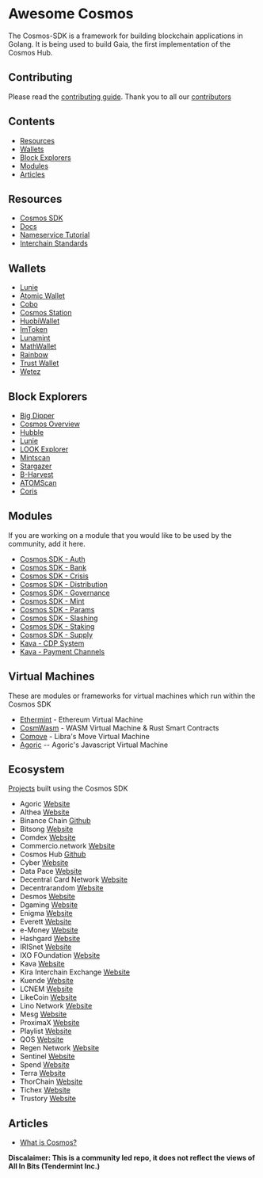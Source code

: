# Awesome Cosmos

The Cosmos-SDK is a framework for building blockchain applications in Golang. It is being used to build Gaia, the first implementation of the Cosmos Hub.

## Contributing

Please read the [contributing guide](./contributing.md). Thank you to all our [contributors](https://github.com/cosmos/awesome/graphs/contributors)

## Contents

- [Resources](#resources)
- [Wallets](#wallets)
- [Block Explorers](#block-explorers)
- [Modules](#modules)
- [Articles](#articles)

## Resources

- [Cosmos SDK](https://github.com/cosmos/cosmos-sdk/)
- [Docs](https://cosmos.network/docs/)
- [Nameservice Tutorial](https://cosmos.network/docs/tutorial/)
- [Interchain Standards](https://github.com/cosmos/ics/)

## Wallets

- [Lunie](https://lunie.io/)
- [Atomic Wallet](https://atomicwallet.io/)
- [Cobo](https://cobo.com/)
- [Cosmos Station](https://www.cosmostation.io/)
- [HuobiWallet](https://www.huobiwallet.com/)
- [ImToken](https://token.im/)
- [Lunamint](https://lunamint.com/)
- [MathWallet](https://www.mathwallet.org/en/)
- [Rainbow](https://www.rainbow.one/)
- [Trust Wallet](https://trustwallet.com/)
- [Wetez](https://www.wetez.io/homepage)

## Block Explorers

- [Big Dipper](https://bigdipper.forbole.com/)
- [Cosmos Overview](https://cosmos-overview.genesislab.net/)
- [Hubble](https://hubble.figment.network/)
- [Lunie](https://lunie.io)
- [LOOK Explorer](https://cosmos.ping.pub)
- [Mintscan](https://www.mintscan.io/)
- [Stargazer](https://stargazer.certus.one/)
- [B-Harvest](https://bharvest.io/wallet_en)
- [ATOMScan](https://atomscan.app)
- [Coris](https://coris.network)

## Modules

If you are working on a module that you would like to be used by the community, add it here.

- [Cosmos SDK - Auth](https://github.com/cosmos/cosmos-sdk/tree/master/docs/spec/auth)
- [Cosmos SDK - Bank](https://github.com/cosmos/cosmos-sdk/tree/master/docs/spec/bank)
- [Cosmos SDK - Crisis](https://github.com/cosmos/cosmos-sdk/tree/master/docs/spec/crisis)
- [Cosmos SDK - Distribution](https://github.com/cosmos/cosmos-sdk/tree/master/docs/spec/distribution)
- [Cosmos SDK - Governance](https://github.com/cosmos/cosmos-sdk/tree/master/docs/spec/governance)
- [Cosmos SDK - Mint](https://github.com/cosmos/cosmos-sdk/tree/master/docs/spec/mint)
- [Cosmos SDK - Params](https://github.com/cosmos/cosmos-sdk/tree/master/docs/spec/params)
- [Cosmos SDK - Slashing](https://github.com/cosmos/cosmos-sdk/tree/master/docs/spec/slashing)
- [Cosmos SDK - Staking](https://github.com/cosmos/cosmos-sdk/tree/master/docs/spec/staking)
- [Cosmos SDK - Supply](https://github.com/cosmos/cosmos-sdk/tree/master/docs/spec/supply)
- [Kava - CDP System](https://github.com/Kava-Labs/kava-devnet/tree/master/blockchain/x)
- [Kava - Payment Channels](https://github.com/Kava-Labs/cosmos-paychan)

## Virtual Machines

These are modules or frameworks for virtual machines which run within the Cosmos SDK

- [Ethermint](https://github.com/chainsafe/ethermint) - Ethereum Virtual Machine
- [CosmWasm](https://github.com/CosmWasm/cosmwasm) - WASM Virtual Machine & Rust Smart Contracts
- [Comove](https://github.com/co-move/comove) - Libra's Move Virtual Machine
- [Agoric](https://github.com/Agoric/agoric-sdk) -- Agoric's Javascript Virtual Machine
## Ecosystem

[Projects](https://cosmonauts.world/) built using the Cosmos SDK

- Agoric [Website](https://agoric.com/)
- Althea [Website](https://althea.net/)
- Binance Chain [Github](https://github.com/binance-chain/)
- Bitsong [Website](https://bitsong.io/)
- Comdex [Website](https://comdex.sg/)
- Commercio.network [Website](https://commercio.network)
- Cosmos Hub [Github](https://github.com/cosmos/gaia)
- Cyber [Website](https://cyber.page/)
- Data Pace [Website](https://datapace.io/)
- Decentral Card Network [Website](https://www.decentral-card.net/)
- Decentrarandom [Website](https://decentrandom.com/)
- Desmos [Website](https://desmos.network)
- Dgaming [Website](https://hub.dgaming.com/)
- Enigma [Website](https://enigma.co/)
- Everett [Website](https://www.everett.zone/)
- e-Money [Website](https://e-money.com/)
- Hashgard [Website](https://www.hashgard.io/)
- IRISnet [Website](https://www.irisnet.org/)
- IXO FOundation [Website](http://ixo.foundation/)
- Kava [Website](https://kava.io/)
- Kira Interchain Exchange [Website](https://kiraex.com/)
- Kuende [Website](https://kuende.com/)
- LCNEM [Website](https://lcnem.com/)
- LikeCoin [Website](https://like.co/)
- Lino Network [Website](https://lino.network/)
- Mesg [Website](https://mesg.com/)
- ProximaX [Website](https://www.proximax.io/)
- Playlist [Website](https://www.playlist.com/)
- QOS [Website](https://www.qoschain.io/#/xingyun)
- Regen Network [Website](https://regen.network/)
- Sentinel [Website](https://sentinel.co/)
- Spend [Website](https://www.spend.com/)
- Terra [Website](https://terra.money/)
- ThorChain [Website](https://thorchain.org/)
- Tichex [Website](https://tichex.com/)
- Trustory [Website](https://www.trustory.io/)

## Articles

- [What is Cosmos?](https://cosmos.network/intro/)

**Discalaimer: This is a community led repo, it does not reflect the views of All In Bits (Tendermint Inc.)**

